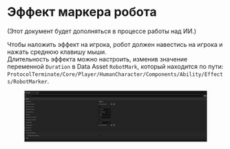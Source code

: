 # Эффект маркера робота

(Этот документ будет дополняться в процессе работы над ИИ.)

Чтобы наложить эффект на игрока, робот должен навестись на игрока и нажать среднюю клавишу мыши.\
Длительность эффекта можно настроить, изменив значение переменной `Duration` в Data Asset `RobotMark`, который находится по пути:\
`ProtocolTerminate/Core/Player/HumanCharacter/Components/Ability/Effects/RobotMarker`.

<figure><img src="../../../.gitbook/assets/image (113).png" alt=""><figcaption></figcaption></figure>
